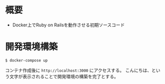 # 概要
- Docker上でRuby on Railsを動作させる初期ソースコード

# 開発環境構築
```
$ docker-compose up
```
コンテナ作成後に `http://localhost:3000` にアクセスする。
こんにちは、という文字が表示されることで開発環境の構築を完了とする。
